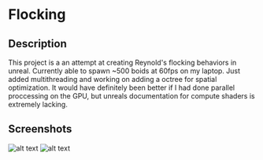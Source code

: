 # Flocking

## Description
This project is a an attempt at creating Reynold's flocking behaviors in unreal. Currently able to spawn ~500 boids at 60fps on my laptop. Just added multithreading and working on adding a octree for spatial optimization. It would have definitely been better if I had done parallel proccessing on the GPU, but unreals documentation for compute shaders is extremely lacking.

## Screenshots
![alt text](https://i.imgur.com/8Rb9Ll1.png "Flocking1")
![alt text](https://i.imgur.com/HLmYz5a.jpg "Flocking2")


